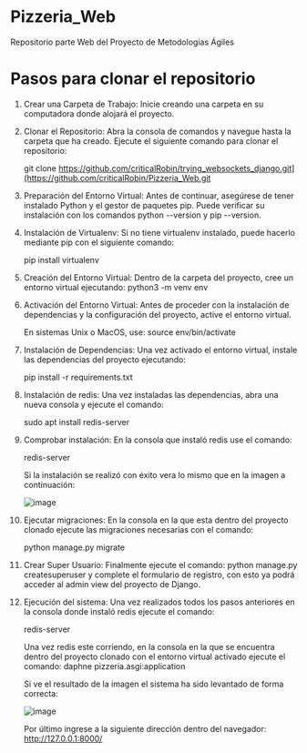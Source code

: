 # Pizzeria_Web
Repositorio parte Web del Proyecto de Metodologias Ágiles

# Pasos para clonar el repositorio

1. Crear una Carpeta de Trabajo: Inicie creando una carpeta en su computadora donde alojará el proyecto.
2. Clonar el Repositorio: Abra la consola de comandos y navegue hasta la carpeta que ha creado. Ejecute el siguiente comando para clonar el repositorio:

      git clone https://github.com/criticalRobin/trying_websockets_django.git](https://github.com/criticalRobin/Pizzeria_Web.git
      
3. Preparación del Entorno Virtual: Antes de continuar, asegúrese de tener instalado Python y el gestor de paquetes pip. Puede verificar su instalación con los comandos python --version y pip --version.
4. Instalación de Virtualenv: Si no tiene virtualenv instalado, puede hacerlo mediante pip con el siguiente comando:

   pip install virtualenv

5. Creación del Entorno Virtual: Dentro de la carpeta del proyecto, cree un entorno virtual ejecutando: python3 -m venv env
6. Activación del Entorno Virtual: Antes de proceder con la instalación de dependencias y la configuración del proyecto, active el entorno virtual.

   En sistemas Unix o MacOS, use: source env/bin/activate

7. Instalación de Dependencias: Una vez activado el entorno virtual, instale las dependencias del proyecto ejecutando:

   pip install -r requirements.txt

8. Instalación de redis: Una vez instaladas las dependencias, abra una nueva consola y ejecute el comando:
  
   sudo apt install redis-server

9. Comprobar instalación: En la consola que instaló redis use el comando:

    redis-server

   Si la instalación se realizó con éxito vera lo mismo que en la imagen a continuación:

   ![image](https://github.com/criticalRobin/trying_websockets_django/assets/133540422/2b34d3d9-1582-4054-a14b-f6a3e89ea34a)

10. Ejecutar migraciones: En la consola en la que esta dentro del proyecto clonado ejecute las migraciones necesarias con el comando:

    python manage.py migrate

11. Crear Super Usuario: Finalmente ejecute el comando: python manage.py createsuperuser y complete el formulario de registro, con esto ya podrá acceder al admin view del proyecto de Django.
12. Ejecución del sistema: Una vez realizados todos los pasos anteriores en la consola donde instaló redis ejecute el comando:

    redis-server

    Una vez redis este corriendo, en la consola en la que se encuentra dentro del proyecto clonado con el entorno virtual activado ejecute el comando: daphne pizzeria.asgi:application

    Si ve el resultado de la imagen el sistema ha sido levantado de forma correcta:

    ![image](https://github.com/criticalRobin/trying_websockets_django/assets/133540422/d74ac631-e53f-408a-a545-748b1ee902e8)

    Por último ingrese a la siguiente dirección dentro del navegador: http://127.0.0.1:8000/

